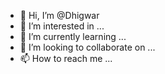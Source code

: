 - 👋 Hi, I’m @Dhigwar
- 👀 I’m interested in ...
- 🌱 I’m currently learning ...
- 💞️ I’m looking to collaborate on ...
- 📫 How to reach me ...

<!---
Dhigwar/Dhigwar is a ✨ special ✨ repository because its `README.md` (this file) appears on your GitHub profile.
You can click the Preview link to take a look at your changes.
--->
